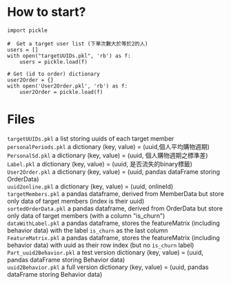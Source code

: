 # How to start?
```
import pickle

#  Get a target user list (下單次數大於等於2的人)
users = []
with open("targetUUIDs.pkl", 'rb') as f:
    users = pickle.load(f)

# Get (id to order) dictionary
user2Order = {}
with open('User2Order.pkl', 'rb') as f:
    user2Order = pickle.load(f)
```

# Files

`targetUUIDs.pkl` a list storing uuids of each target member <br/>
`personalPeriods.pkl`  a dictionary (key, value) = (uuid,個人平均購物週期) <br/>
`PersonalSd.pkl` a dictionary (key, value) = (uuid, 個人購物週期之標準差)<br/>
`Label.pkl` a dictionary (key, value) = (uuid, 是否流失的binary標籤)<br/>
`User2Order.pkl` a dictionary (key, value) = (uuid, pandas dataFrame storing OrderData)<br/>
`uuid2online.pkl` a dictionary (key, value) = (uuid, onlineId)<br/>
`targetMembers.pkl`   a pandas dataframe, derived from MemberData but store only data of target members (index is their uuid)<br/>
`sortedOrderData.pkl`   a pandas dataframe, derived from OrderData but store only data of target members (with a column "is_churn")<br/>
`dataWithLabel.pkl` a pandas dataframe, stores the featureMatrix (including behavior data) with the label `is_churn` as the last column<br/>
`FeatureMatrix.pkl` a pandas dataframe, stores the featureMatrix (including behavior data) with uuid as their row index (but no `is_churn` label)<br/>
`Part_uuid2Behavior.pkl` a test version dictionary (key, value) = (uuid, pandas dataFrame storing Behavior data)<br/>
`uuid2Behavior.pkl` a full version dictionary (key, value) = (uuid, pandas dataFrame storing Behavior data)<br/>


